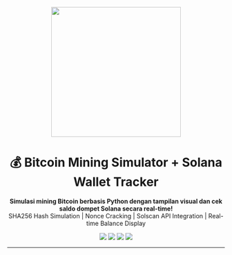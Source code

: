 <p align="center">

  <img src="![OsSLGan9FtQWFG](https://github.com/user-attachments/assets/75d68a64-544c-4c17-8248-ded1be4dc1da)" width="300">
</p>

<h1 align="center">💰 Bitcoin Mining Simulator + Solana Wallet Tracker</h1>


<p align="center">
  <b>Simulasi mining Bitcoin berbasis Python dengan tampilan visual dan cek saldo dompet Solana secara real-time!</b><br>
  SHA256 Hash Simulation | Nonce Cracking | Solscan API Integration | Real-time Balance Display
</p>

<p align="center">
  <img src="https://img.shields.io/badge/Python-3.10%2B-blue?logo=python">
  <img src="https://img.shields.io/badge/Solana-API-green?logo=solana">
  <img src="https://img.shields.io/badge/Mining-Simulation-orange?logo=bitcoin">
  <img src="https://img.shields.io/badge/License-MIT-lightgrey">
</p>

---


